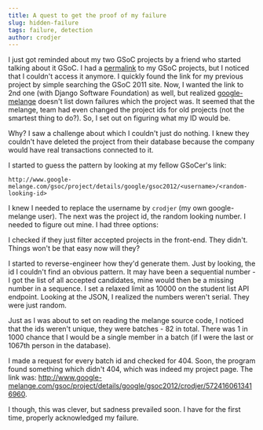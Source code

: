```yaml
---
title: A quest to get the proof of my failure
slug: hidden-failure
tags: failure, detection
author: crodjer
---
```


I just got reminded about my two GSoC projects by a friend who started talking
about it GSoC. I had a [permalink][old-permalink] to my GSoC projects, but I
noticed that I couldn't access it anymore. I quickly found the link for my
previous project by simple searching the GSoC 2011 site. Now, I wanted the link
to 2nd one (with Django Software Foundation) as well, but realized
[google-melange][] doesn't list down failures which the project was. It seemed
that the melange, team had even changed the project ids for old projects (not
the smartest thing to do?). So, I set out on figuring what my ID would be.

Why?  I saw a challenge about which I couldn't just do nothing. I knew they
couldn't have deleted the project from their database because the company would
have real transactions connected to it.

I started to guess the pattern by looking at my fellow GSoCer's link:

    http://www.google-melange.com/gsoc/project/details/google/gsoc2012/<username>/<random-looking-id>

I knew I needed to replace the username by `crodjer` (my own google-melange
user). The next was the project id, the random looking number. I needed to
figure out mine. I had three options:

I checked if they just filter accepted projects in the front-end. They didn't.
Things won't be that easy now will they?

I started to reverse-engineer how they'd generate them. Just by looking, the id I
couldn't find an obvious pattern. It may have been a sequential number - I got
the list of all accepted candidates, mine would then be a missing number in a
sequence. I set a relaxed limit as 10000 on the student list API
endpoint. Looking at the JSON, I realized the numbers weren't serial. They were
just random.

Just as I was about to set on reading the melange source code, I noticed that
the ids weren't unique, they were batches - 82 in total. There was 1 in 1000
chance that I would be a single member in a batch (if I were the last or 1067th
person in the database).

I made a request for every batch id and checked for 404. Soon, the program found
something which didn't 404, which was indeed my project page. The link was:
<http://www.google-melange.com/gsoc/project/details/google/gsoc2012/crodjer/5724160613416960>.

I though, this was clever, but sadness prevailed soon. I have for the first
time, properly acknowledged my failure.


[old-permalink]: http://www.google-melange.com/gsoc/project/google/gsoc2012/crodjer/24002
[google-melange]: http://www.google-melange.com/gsoc/projects/list/google/gsoc2012
